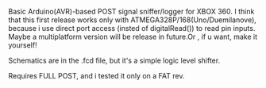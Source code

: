 Basic Arduino(AVR)-based POST signal sniffer/logger for XBOX 360.
I think that this first release works only with ATMEGA328P/168(Uno/Duemilanove), because i use direct port access (insted of digitalRead()) to read pin inputs.
Maybe a multiplatform version will be release in future.Or , if u want, make it yourself!

Schematics are in the .fcd file, but it's a simple logic level shifter.

Requires FULL POST, and i tested it only on a FAT rev.